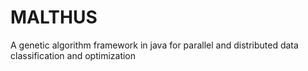 MALTHUS
=======

A genetic algorithm framework in java for parallel and distributed data classification and optimization
